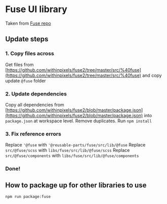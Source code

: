 # Fuse UI library

Taken from [Fuse repo](https://github.com/withinpixels/fuse2)

## Update steps

### 1. Copy files across

Get files from [https://github.com/withinpixels/fuse2/tree/master/src/%40fuse](https://github.com/withinpixels/fuse2/tree/master/src/%40fuse) and copy update `@fuse` folder

### 2. Update dependencies

Copy all dependencies from [https://github.com/withinpixels/fuse2/blob/master/package.json](https://github.com/withinpixels/fuse2/blob/master/package.json) into `package.json` at workspace level.
Remove duplicates.
Run `npm install`

### 3. Fix reference errors

Replace `'@fuse` with `'@reusable-parts/fuse/src/lib/@fuse`
Replace `src/@fuse/scss` with `libs/fuse/src/lib/@fuse/scss`
Replace `src/@fuse/components` with `libs/fuse/src/lib/@fuse/components`

### Done!

## How to package up for other libraries to use

`npm run package:fuse`

